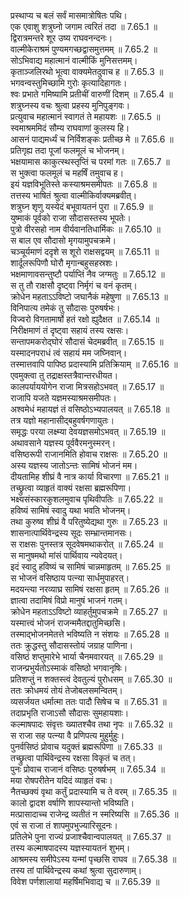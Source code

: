 

  
प्रस्थाप्य च बलं सर्वं मासमात्रोषितः पथि।  
एक एवाशु शत्रुघ्नो जगाम त्वरितं तदा ॥ 7.65.1 ॥   
द्विरात्रमन्तरे शूर उष्य राघवनन्दनः।  
वाल्मीकेराश्रमं पुण्यमगच्छद्वासमुत्तमम् ॥ 7.65.2 ॥   
सोऽभिवाद्य महात्मानं वाल्मीकिं मुनिसत्तमम्।  
कृताञ्जलिरथो भूत्वा वाक्यमेतदुवाच ह ॥ 7.65.3 ॥   
भगवन्वस्तुमिच्छामि गुरोः कृत्यादिहागतः।  
श्वः प्रभाते गमिष्यामि प्रतीचीं वारुणीं दिशम् ॥ 7.65.4 ॥   
शत्रुघ्नस्य वचः श्रुत्वा प्रहस्य मुनिपुङ्गवः।  
प्रत्युवाच महात्मानं स्वागतं ते महायशः ॥ 7.65.5 ॥   
स्वमाश्रममिदं सौम्य राघवाणां कुलस्य हि।  
आसनं पाद्यमर्ध्यं च निर्विशङ्कः प्रतीच्छ मे ॥ 7.65.6 ॥   
प्रतिगृह्य तदा पूजां फलमूलं च भोजनम्।  
भक्षयामास काकुत्स्थस्तृप्तिं च परमां गतः ॥ 7.65.7 ॥   
स भुक्त्वा फलमूलं च महर्षिं तमुवाच ह।  
इयं यज्ञविभूतिस्ते कस्याश्रमसमीपतः ॥ 7.65.8 ॥   
तत्तस्य भाषितं श्रुत्वा वाल्मीकिर्वाक्यमब्रवीत्।  
शत्रुघ्न शृणु यस्येदं बभूवायतनं पुरा ॥ 7.65.9 ॥   
युष्माकं पूर्वको राजा सौदासस्तस्य भूपतेः।  
पुत्रो वीरसहो नाम वीर्यवानतिधार्मिकः ॥ 7.65.10 ॥   
स बाल एव सौदासो मृगयामुपचक्रमे।  
चञ्चूर्यमाणं ददृशे स शूरो राक्षसद्वयम् ॥ 7.65.11 ॥   
शार्दूलरूपिणौ घोरौ मृगान्बहुसहस्रशः।  
भक्षमाणावसन्तुष्टौ पर्याप्तिं नैव जग्मतुः ॥ 7.65.12 ॥   
स तु तौ राक्षसौ दृष्ट्वा निर्मृगं च वनं कृतम्।  
क्रोधेन महताऽऽविष्टो जघानैकं महेषुणा ॥ 7.65.13 ॥   
विनिपात्य तमेकं तु सौदासः पुरुषर्षभः।  
विज्वरो विगतामार्षो हतं रक्षो ह्युदैक्षत ॥ 7.65.14 ॥   
निरीक्षमाणं तं दृष्ट्वा सहायं तस्य रक्षसः।  
सन्तापमकरोद्घोरं सौदासं चेदमब्रवीत् ॥ 7.65.15 ॥   
यस्मादनपराधं त्वं सहायं मम जघ्निवान्।  
तस्मात्तवापि पापिष्ठ प्रदास्यामि प्रतिक्रियाम् ॥ 7.65.16 ॥   
एवमुक्त्वा तु तद्राक्षस्तत्रैवान्तरधीयत।  
कालपर्याययोगेन राजा मित्रसहोऽभवत् ॥ 7.65.17 ॥   
राजापि यजते यज्ञमस्याश्रमसमीपतः।  
अश्वमेधं महायज्ञं तं वसिष्ठोऽभ्यपालयत् ॥ 7.65.18 ॥   
तत्र यज्ञो महानासीद्बहुवर्षगणायुतः।  
समृद्धः परया लक्ष्म्या देवयज्ञसमोऽभवत् ॥ 7.65.19 ॥   
अथावसाने यज्ञस्य पूर्ववैरमनुस्मरन्।  
वसिष्ठरूपी राजानमिति होवाच राक्षसः ॥ 7.65.20 ॥   
अस्य यज्ञस्य जातोऽन्तः सामिषं भोजनं मम।  
दीयतामिह शीघ्रं वै नात्र कार्या विचारणा ॥ 7.65.21 ॥   
तच्छ्रुत्वा व्याहृतं वाक्यं रक्षसा ब्रह्मरूपिणा।  
भक्ष्यसंस्कारकुशलमुवाच पृथिवीपतिः ॥ 7.65.22 ॥   
हविष्यं सामिषं स्वादु यथा भवति भोजनम्।  
तथा कुरुष्व शीघ्रं वै परितुष्येद्यथा गुरुः ॥ 7.65.23 ॥   
शासनात्पार्थिवेन्द्रस्य सूदः सम्भ्रान्तमानसः।  
स राक्षसः पुनस्तत्र सूदवेषमथाकरोत् ॥ 7.65.24 ॥   
स मानुषमथो मांसं पार्थिवाय न्यवेदयत्।  
इदं स्वादु हविष्यं च सामिषं चान्नमाहृतम् ॥ 7.65.25 ॥   
स भोजनं वसिष्ठाय पत्न्या सार्धमुपाहरत्।  
मदयन्त्या नरव्याघ्र सामिषं रक्षसा हृतम् ॥ 7.65.26 ॥   
ज्ञात्वा तदामिषं विप्रो मानुषं भाजनं गतम्।  
क्रोधेन महताऽऽविष्टो व्याहर्तुमुपचक्रमे ॥ 7.65.27 ॥   
यस्मात्त्वं भोजनं राजन्ममैतद्दातुमिच्छसि।  
तस्माद्भोजनमेतत्ते भविष्यति न संशयः ॥ 7.65.28 ॥   
ततः क्रुद्धस्तु सौदासस्तोयं जग्राह पाणिना।  
वसिष्ठं शप्तुमारेभे भार्या चैनमवारयत् ॥ 7.65.29 ॥   
राजन्प्रभुर्यतोऽस्माकं वसिष्ठो भगवानृषिः।  
प्रतिशप्तुं न शक्तस्त्वं देवतुल्यं पुरोधसम् ॥ 7.65.30 ॥   
ततः क्रोधमयं तोयं तेजोबलसमन्वितम्।  
व्यसर्जयत धर्मात्मा ततः पादौ सिषेच च ॥ 7.65.31 ॥   
तदाप्रभृति राजाऽसौ सौदासः सुमहायशाः।  
कल्माषपादः संवृत्तः ख्यातश्चैव तथा नृपः ॥ 7.65.32 ॥   
स राजा सह पत्न्या वै प्रणिपत्य मुहुर्मुहुः।  
पुनर्वसिष्ठं प्रोवाच यदुक्तं ब्रह्मरूपिणा ॥ 7.65.33 ॥   
तच्छ्रुत्वा पार्थिवेन्द्रस्य रक्षसा विकृतं च तत्।  
पुनः प्रोवाच राजानं वसिष्ठः पुरुषर्षभम् ॥ 7.65.34 ॥   
मया रोषपरीतेन यदिदं व्याहृतं वचः।  
नैतच्छक्यं वृथा कर्तुं प्रदास्यामि च ते वरम् ॥ 7.65.35 ॥   
कालो द्वादश वर्षाणि शापस्यान्तो भविष्यति।  
मत्प्रासादाच्च राजेन्द्र व्यतीतं न स्मरिष्यसि ॥ 7.65.36 ॥   
एवं स राजा तं शापमुपभुज्यारिसूदनः।  
प्रतिलेभे पुना राज्यं प्रजाश्चैवान्वपालयत् ॥ 7.65.37 ॥   
तस्य कल्माषपादस्य यज्ञस्यायतनं शुभम्।  
आश्रमस्य समीपेऽस्य यन्मां पृच्छसि राघव ॥ 7.65.38 ॥   
तस्य तां पार्थिवेन्द्रस्य कथां श्रुत्वा सुदारुणाम्।  
विवेश पर्णशालायां महर्षिमभिवाद्य च ॥ 7.65.39 ॥   
